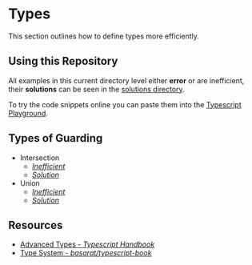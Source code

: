 # Types

This section outlines how to define types more efficiently.

## Using this Repository

All examples in this current directory level either **error** or are inefficient, their **solutions** can be seen in the [solutions directory](./src/types/solutions).

To try the code snippets online you can paste them into the [Typescript Playground](https://www.typescriptlang.org/play).

## Types of Guarding

- Intersection
  - [_Inefficient_](./intersection.ts)
  - [_Solution_](./solutions/intersection.ts)
- Union
  - [_Inefficient_](./union.ts)
  - [_Solution_](./solutions/union.ts)

## Resources

- [Advanced Types - _Typescript Handbook_](https://www.typescriptlang.org/docs/handbook/advanced-types.html)
- [Type System - _basarat/typescript-book_](https://basarat.gitbook.io/typescript/type-system)
